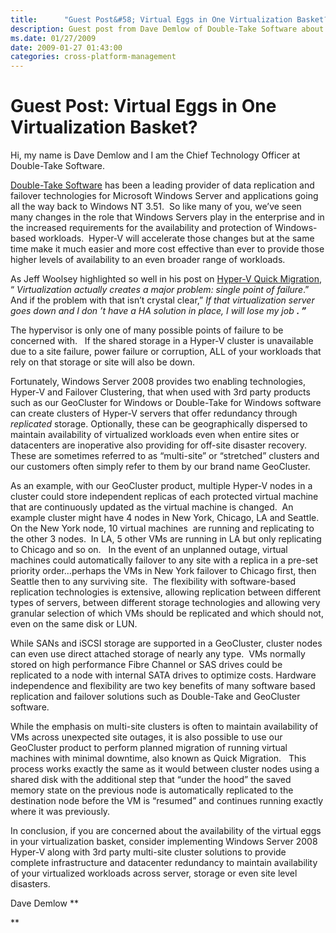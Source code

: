 ```yaml
---
title:      "Guest Post&#58; Virtual Eggs in One Virtualization Basket?"
description: Guest post from Dave Demlow of Double-Take Software about data virtualization, replication, and backups.
ms.date: 01/27/2009
date: 2009-01-27 01:43:00
categories: cross-platform-management
---
```


# Guest Post: Virtual Eggs in One Virtualization Basket?

Hi, my name is Dave Demlow and I am the Chief Technology Officer at Double-Take Software. 

[Double-Take Software](http://www.doubletake.com/) has been a leading provider of data replication and failover technologies for Microsoft Windows Server and applications going all the way back to Windows NT 3.51.  So like many of you, we’ve seen many changes in the role that Windows Servers play in the enterprise and in the increased requirements for the availability and protection of Windows-based workloads.  Hyper-V will accelerate those changes but at the same time make it much easier and more cost effective than ever to provide those higher levels of availability to an even broader range of workloads.

As Jeff Woolsey highlighted so well in his post on [Hyper-V Quick Migration](https://blogs.technet.com/virtualization/archive/2008/04/09/hyper-v-quick-migration-vmware-live-migration-part-1.aspx), “ _Virtualization actually creates a major problem: single point of failure_.”   And if the problem with that isn’t crystal clear,” _If that virtualization server goes down and I don ’t have a HA solution in place, I will lose my job **. ”**_

The hypervisor is only one of many possible points of failure to be concerned with.   If the shared storage in a Hyper-V cluster is unavailable due to a site failure, power failure or corruption, ALL of your workloads that rely on that storage or site will also be down. 

Fortunately, Windows Server 2008 provides two enabling technologies, Hyper-V and Failover Clustering, that when used with 3rd party products such as our GeoCluster for Windows or Double-Take for Windows software can create clusters of Hyper-V servers that offer redundancy through _replicated_ storage. Optionally, these can be geographically dispersed to maintain availability of virtualized workloads even when entire sites or datacenters are inoperative also providing for off-site disaster recovery. These are sometimes referred to as “multi-site” or “stretched” clusters and our customers often simply refer to them by our brand name GeoCluster.

As an example, with our GeoCluster product, multiple Hyper-V nodes in a cluster could store independent replicas of each protected virtual machine that are continuously updated as the virtual machine is changed.  An example cluster might have 4 nodes in New York, Chicago, LA and Seattle.   On the New York node, 10 virtual machines  are running and replicating to the other 3 nodes.  In LA, 5 other VMs are running in LA but only replicating to Chicago and so on.   In the event of an unplanned outage, virtual machines could automatically failover to any site with a replica in a pre-set priority order…perhaps the VMs in New York failover to Chicago first, then Seattle then to any surviving site.  The flexibility with software-based replication technologies is extensive, allowing replication between different types of servers, between different storage technologies and allowing very granular selection of which VMs should be replicated and which should not, even on the same disk or LUN. 

While SANs and iSCSI storage are supported in a GeoCluster, cluster nodes can even use direct attached storage of nearly any type.  VMs normally stored on high performance Fibre Channel or SAS drives could be replicated to a node with internal SATA drives to optimize costs. Hardware independence and flexibility are two key benefits of many software based replication and failover solutions such as Double-Take and GeoCluster software.

While the emphasis on multi-site clusters is often to maintain availability of VMs across unexpected site outages, it is also possible to use our GeoCluster product to perform planned migration of running virtual machines with minimal downtime, also known as Quick Migration.   This process works exactly the same as it would between cluster nodes using a shared disk with the additional step that “under the hood” the saved memory state on the previous node is automatically replicated to the destination node before the VM is “resumed” and continues running exactly where it was previously.

In conclusion, if you are concerned about the availability of the virtual eggs in your virtualization basket, consider implementing Windows Server 2008 Hyper-V along with 3rd party multi-site cluster solutions to provide complete infrastructure and datacenter redundancy to maintain availability of your virtualized workloads across server, storage or even site level disasters.

Dave Demlow **

**
